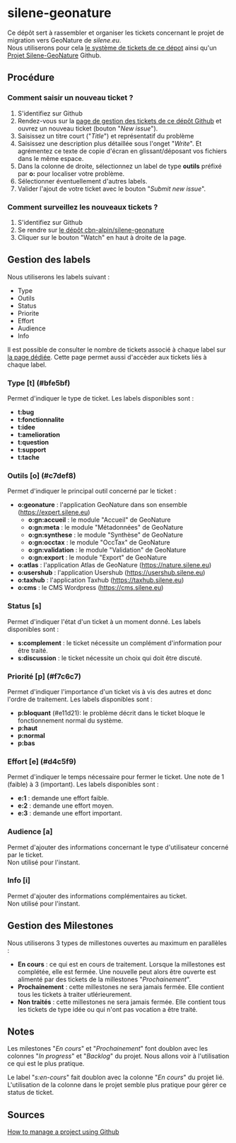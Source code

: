# silene-geonature
Ce dépôt sert à rassembler et organiser les tickets concernant le projet de migration vers GeoNature de *silene.eu*.  
Nous utiliserons pour cela [le système de tickets de ce dépot](https://github.com/cbn-alpin/silene-geonature/issues) ainsi qu'un [Projet Silene-GeoNature](https://github.com/orgs/cbn-alpin/projects/1) Github.


## Procédure

### Comment saisir un nouveau ticket ?
1. S'identifiez sur Github
1. Rendez-vous sur la [page de gestion des tickets de ce dépôt Github](https://github.com/cbn-alpin/silene-geonature/issues) et ouvrez un nouveau ticket (bouton "*New issue*").
1. Saisissez un titre court ("*Title*") et représentatif du problème
1. Saisissez une description plus détaillée sous l'onget "*Write*". Et agrémentez ce texte de copie d'écran en glissant/déposant vos fichiers dans le même espace.
1. Dans la colonne de droite, sélectionnez un label de type **outils** préfixé par **o:** pour localiser votre problème.
1. Sélectionner éventuellement d'autres labels.
1. Valider l'ajout de votre ticket avec le bouton "*Submit new issue*".

### Comment surveillez les nouveaux tickets ?
1. S'identifiez sur Github
1. Se rendre sur [le dépôt cbn-alpin/silene-geonature](https://github.com/cbn-alpin/silene-geonature)
1. Cliquer sur le bouton "Watch" en haut à droite de la page.


## Gestion des labels

Nous utiliserons les labels suivant :

- Type
- Outils
- Status
- Priorite
- Effort
- Audience
- Info

Il est possible de consulter le nombre de tickets associé à chaque label sur [la page dédiée](https://github.com/cbn-alpin/silene-geonature/labels). Cette page permet aussi d'accèder aux tickets liés à chaque label.

### Type [t] (#bfe5bf)

Permet d'indiquer le type de ticket.
Les labels disponibles sont :
- **t:bug**
- **t:fonctionnalite**
- **t:idee**
- **t:amelioration**
- **t:question**
- **t:support**
- **t:tache**

### Outils [o] (#c7def8)

Permet d'indiquer le principal outil concerné par le ticket :
- **o:geonature** : l'application GeoNature dans son ensemble (https://expert.silene.eu)
  - **o:gn:accueil** : le module "Accueil" de GeoNature
  - **o:gn:meta** : le module "Métadonnées" de GeoNature
  - **o:gn:synthese** : le module "Synthèse" de GeoNature
  - **o:gn:occtax** : le module "OccTax" de GeoNature
  - **o:gn:validation** : le module "Validation" de GeoNature
  - **o:gn:export** : le module "Export" de GeoNature
- **o:atlas** : l'application Atlas de GeoNature (https://nature.silene.eu)
- **o:usershub** : l'application Usershub (https://usershub.silene.eu)
- **o:taxhub** : l'application Taxhub (https://taxhub.silene.eu)
- **o:cms** : le CMS Wordpress (https://cms.silene.eu)

### Status [s]

Permet d'indiquer l'état d'un ticket à un moment donné.
Les labels disponibles sont :
- **s:complement** : le ticket nécessite un complément d'information pour être traité.
- **s:discussion** : le ticket nécessite un choix qui doit être discuté.


### Priorité [p] (#f7c6c7)

Permet d'indiquer l'importance d'un ticket vis à vis des autres et donc l'ordre de traitement.
Les labels disponibles sont :
- **p:bloquant** (#e11d21): le problème décrit dans le ticket bloque le fonctionnement normal du système.
- **p:haut**
- **p:normal**
- **p:bas**

### Effort [e] (#d4c5f9)

Permet d'indiquer le temps nécessaire pour fermer le ticket. Une note de 1 (faible) à 3 (important).
Les labels disponibles sont :
- **e:1** : demande une effort faible.
- **e:2** : demande une effort moyen.
- **e:3** : demande une effort important.

### Audience [a]

Permet d'ajouter des informations concernant le type d'utilisateur concerné par le ticket.  
Non utilisé pour l'instant.

### Info [i]

Permet d'ajouter des informations complémentaires au ticket.  
Non utilisé pour l'instant.


## Gestion des Milestones

Nous utiliserons 3 types de millestones ouvertes au maximum en parallèles :

- **En cours** : ce qui est en cours de traitement. Lorsque la millestones est complétée, elle est fermée. Une nouvelle peut alors être ouverte est alimenté par des tickets de la millestones "*Prochainement*".
- **Prochainement** : cette millestones ne sera jamais fermée. Elle contient tous les tickets à traiter utlérieurement.
- **Non traités** : cette millestones ne sera jamais fermée. Elle contient tous les tickets de type idée ou qui n'ont pas vocation a être traité.

## Notes
Les milestones "*En cours*" et "*Prochainement*" font doublon avec les colonnes "*In progress*" et "*Backlog*" du projet. Nous allons voir à l'utilisation ce qui est le plus pratique.

Le label "*s:en-cours*" fait doublon avec la colonne "*En cours*" du projet lié. L'utilisation de la colonne dans le projet semble plus pratique pour gérer ce status de ticket.

## Sources
[How to manage a project using Github](http://blog.zot24.com/how-to-manage-a-project-using-github/)
